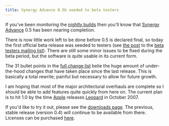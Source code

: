 ```yaml
---
title: Synergy Advance 0.5b seeded to beta testers
---
```


If you've been monitoring the [nightly builds](http://www.wincent.com/s/nightlies/) then you'll know that [Synergy Advance](http://advance.wincent.com/) 0.5 has been nearing completion.

There is now little work left to be done before 0.5 is declared final, so today the first official beta release was seeded to testers (see [the post](http://lists.wincent.com/pipermail/synergy-advance-beta/2007-April/000006.html) to the [beta testers mailing list](http://lists.wincent.com/mailman/listinfo/synergy-advance-beta)). There are still some minor issues to be fixed during the beta period, but the software is quite usable in its current form.

The 31 bullet points in the [full change list](http://www.wincent.com/a/products/synergy-advance/history/) belie the huge amount of under-the-hood changes that have taken place since the last release. This is basically a total rewrite; painful but necessary to allow for future growth.

I am hoping that most of the major architectural overhauls are complete so I should be able to add features quite quickly from here on. The current plan is to hit 1.0 by the time [Apple](http://www.wincent.com/knowledge-base/Apple) releases [Leopard](http://www.wincent.com/knowledge-base/Leopard) in October 2007.

If you'd like to try it out, please see the [downloads page](http://www.wincent.com/a/products/synergy-advance/download/). The previous, stable release (version 0.4) will continue to be available from there. Licenses can be purchased [here](https://secure.wincent.com/a/products/synergy-advance/purchase/).
